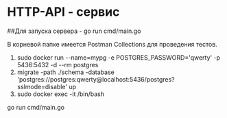 # HTTP-API - сервис

##Для запуска сервера - go run cmd/main.go

В корневой папке имеется Postman Collections для проведения тестов.


1) sudo docker run --name=mypg -e POSTGRES_PASSWORD='qwerty' -p 5436:5432 -d --rm postgres
2) migrate -path ./schema -database 'postgres://postgres:qwerty@localhost:5436/postgres?sslmode=disable' up
3) sudo docker exec -it <conteiner> /bin/bash

go run cmd/main.go

